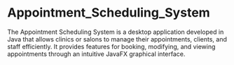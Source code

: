 # Appointment_Scheduling_System
The Appointment Scheduling System is a desktop application developed in Java that allows clinics or salons to manage their appointments, clients, and staff efficiently. It provides features for booking, modifying, and viewing appointments through an intuitive JavaFX graphical interface.
